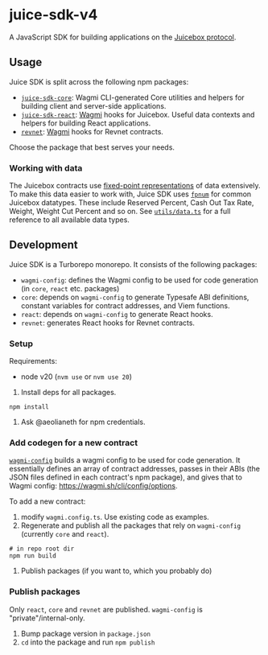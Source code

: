 # juice-sdk-v4

A JavaScript SDK for building applications on the [Juicebox protocol](https://docs.juicebox.money/).

## Usage

Juice SDK is split across the following npm packages:

- [`juice-sdk-core`](./packages/core): Wagmi CLI-generated Core utilities and helpers for building client and server-side applications.
- [`juice-sdk-react`](./packages/react): [Wagmi](https://wagmi.sh/) hooks for Juicebox. Useful data contexts and helpers for building React applications.
- [`revnet`](./packages/revnet/): [Wagmi](https://wagmi.sh/) hooks for Revnet contracts.

Choose the package that best serves your needs.

### Working with data

The Juicebox contracts use [fixed-point representations](https://medium.com/cementdao/fixed-point-math-in-solidity-616f4508c6e8) of data extensively. To make this data easier to work with, Juice SDK uses [`fpnum`](https://github.com/peeldao/fpnum) for common Juicebox datatypes. These include Reserved Percent, Cash Out Tax Rate, Weight, Weight Cut Percent and so on. See [`utils/data.ts`](./packages/core/src/utils/data.ts) for a full reference to all available data types.

## Development

Juice SDK is a Turborepo monorepo. It consists of the following packages:

- `wagmi-config`: defines the Wagmi config to be used for code generation (in `core`, `react` etc. packages)
- `core`: depends on `wagmi-config` to generate Typesafe ABI definitions, constant variables for contract addresses, and Viem functions.
- `react`: depends on `wagmi-config` to generate React hooks.
- `revnet`: generates React hooks for Revnet contracts.

### Setup

Requirements:
- node v20 (`nvm use` or `nvm use 20`)

1. Install deps for all packages.

```
npm install
```

1. Ask @aeolianeth for npm credentials.

### Add codegen for a new contract

[`wagmi-config`](./packages/wagmi-config/wagmi.config.ts) builds a wagmi config to be used for code generation. It essentially defines an array of contract addresses, passes in their ABIs (the JSON files defined in each contract's npm package), and gives that to Wagmi config: https://wagmi.sh/cli/config/options.

To add a new contract:

1. modify `wagmi.config.ts`. Use existing code as examples.
1. Regenerate and publish all the packages that rely on `wagmi-config` (currently `core` and `react`).

```
# in repo root dir
npm run build
```

1. Publish packages (if you want to, which you probably do)

### Publish packages

Only `react`, `core` and `revnet` are published. `wagmi-config` is "private"/internal-only.

1. Bump package version in `package.json`
1. `cd` into the package and run `npm publish`